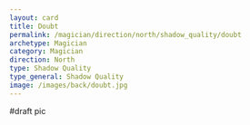 ```yaml
---
layout: card
title: Doubt
permalink: /magician/direction/north/shadow_quality/doubt
archetype: Magician
category: Magician
direction: North
type: Shadow Quality
type_general: Shadow Quality
image: /images/back/doubt.jpg
---
```

#draft pic

